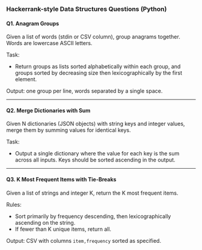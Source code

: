 ### Hackerrank-style Data Structures Questions (Python)

#### Q1. Anagram Groups
Given a list of words (stdin or CSV column), group anagrams together. Words are lowercase ASCII letters.

Task:
- Return groups as lists sorted alphabetically within each group, and groups sorted by decreasing size then lexicographically by the first element.

Output: one group per line, words separated by a single space.

---

#### Q2. Merge Dictionaries with Sum
Given N dictionaries (JSON objects) with string keys and integer values, merge them by summing values for identical keys.

Task:
- Output a single dictionary where the value for each key is the sum across all inputs. Keys should be sorted ascending in the output.

---

#### Q3. K Most Frequent Items with Tie-Breaks
Given a list of strings and integer K, return the K most frequent items.

Rules:
- Sort primarily by frequency descending, then lexicographically ascending on the string.
- If fewer than K unique items, return all.

Output: CSV with columns `item,frequency` sorted as specified.


